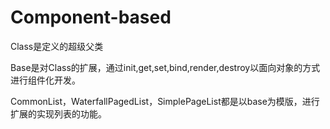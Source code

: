# Component-based

Class是定义的超级父类

Base是对Class的扩展，通过init,get,set,bind,render,destroy以面向对象的方式进行组件化开发。

CommonList，WaterfallPagedList，SimplePageList都是以base为模版，进行扩展的实现列表的功能。
